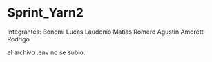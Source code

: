 # Sprint_Yarn2

Integrantes: Bonomi Lucas
               Laudonio Matias
                Romero Agustin
                Amoretti Rodrigo

el archivo .env no se subio.
